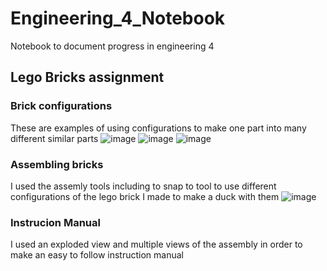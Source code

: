 # Engineering_4_Notebook
Notebook to document progress in engineering 4

## Lego Bricks assignment 

### Brick configurations
These are examples of using configurations to make one part into many different similar parts
![image](https://user-images.githubusercontent.com/60944377/153431759-6c8f7a8e-d06b-4d01-9b67-caf822df9b9c.png)
![image](https://user-images.githubusercontent.com/60944377/153432176-b9fbca3d-0046-4dae-9956-d87d89a4d59b.png)
![image](https://user-images.githubusercontent.com/60944377/153432238-b6f138c4-841d-47d6-9eda-572cd5d5c6f9.png)

### Assembling bricks 
I used the assemly tools including to snap to tool to use different configurations of the lego brick I made to make a duck with them
![image](https://user-images.githubusercontent.com/60944377/153436803-dff3c308-2f52-4998-b8fc-6c652d51adc7.png)

### Instrucion Manual 
I used an exploded view and multiple views of the assembly in order to make an easy to follow instruction manual 


